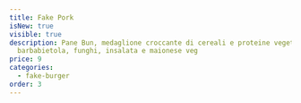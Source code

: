 ```yaml
---
title: Fake Pork
isNew: true
visible: true
description: Pane Bun, medaglione croccante di cereali e proteine vegetali,
  barbabietola, funghi, insalata e maionese veg
price: 9
categories:
  - fake-burger
order: 3
---
```

